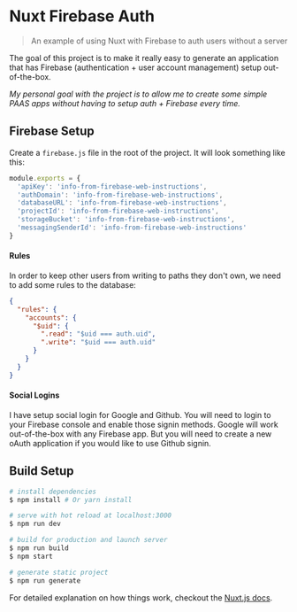 # Nuxt Firebase Auth

> An example of using Nuxt with Firebase to auth users without a server

The goal of this project is to make it really easy to generate an application that has Firebase (authentication + user account management) setup out-of-the-box.

_My personal goal with the project is to allow me to create some simple PAAS apps without having to setup auth + Firebase every time._

## Firebase Setup

Create a `firebase.js` file in the root of the project. It will look something like this:

```js
module.exports = {
  'apiKey': 'info-from-firebase-web-instructions',
  'authDomain': 'info-from-firebase-web-instructions',
  'databaseURL': 'info-from-firebase-web-instructions',
  'projectId': 'info-from-firebase-web-instructions',
  'storageBucket': 'info-from-firebase-web-instructions',
  'messagingSenderId': 'info-from-firebase-web-instructions'
}
```

#### Rules

In order to keep other users from writing to paths they don't own, we need to add some rules to the database:

```json
{
  "rules": {
    "accounts": {
      "$uid": {
        ".read": "$uid === auth.uid",
        ".write": "$uid === auth.uid"
      }
    }
  }
}
```

#### Social Logins

I have setup social login for Google and Github. You will need to login to your Firebase console and enable those signin methods. Google will work out-of-the-box with any Firebase app. But you will need to create a new oAuth application if you would like to use Github signin.

## Build Setup

``` bash
# install dependencies
$ npm install # Or yarn install

# serve with hot reload at localhost:3000
$ npm run dev

# build for production and launch server
$ npm run build
$ npm start

# generate static project
$ npm run generate
```

For detailed explanation on how things work, checkout the [Nuxt.js docs](https://github.com/nuxt/nuxt.js).

